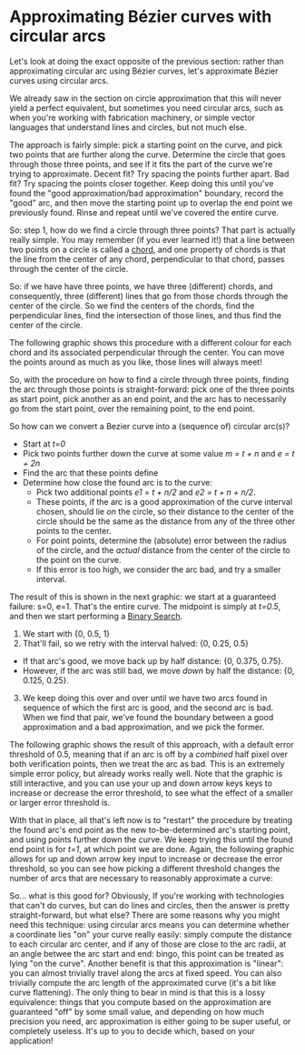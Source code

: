 # Approximating Bézier curves with circular arcs

Let's look at doing the exact opposite of the previous section: rather than approximating circular arc using Bézier curves, let's approximate Bézier curves using circular arcs.

We already saw in the section on circle approximation that this will never yield a perfect equivalent, but sometimes you need circular arcs, such as when you're working with fabrication machinery, or simple vector languages that understand lines and circles, but not much else.

The approach is fairly simple: pick a starting point on the curve, and pick two points that are further along the curve. Determine the circle that goes through those three points, and see if it fits the part of the curve we're trying to approximate. Decent fit? Try spacing the points further apart. Bad fit? Try spacing the points closer together. Keep doing this until you've found the "good approximation/bad approximation" boundary, record the "good" arc, and then move the starting point up to overlap the end point we previously found. Rinse and repeat until we've covered the entire curve.

So: step 1, how do we find a circle through three points? That part is actually really simple. You may remember (if you ever learned it!) that a line between two points on a circle is called a [chord](https://en.wikipedia.org/wiki/Chord_%28geometry%29), and one property of chords is that the line from the center of any chord, perpendicular to that chord, passes through the center of the circle.

So: if we have have three points, we have three (different) chords, and consequently, three (different) lines that go from those chords through the center of the circle. So we find the centers of the chords, find the perpendicular lines, find the intersection of those lines, and thus find the center of the circle.

The following graphic shows this procedure with a different colour for each chord and its associated perpendicular through the center. You can move the points around as much as you like, those lines will always meet!

<Graphic preset="simple" title="Finding a circle through three points" setup={this.setupCircle} draw={this.drawCircle} />

So, with the procedure on how to find a circle through three points, finding the arc through those points is straight-forward: pick one of the three points as start point, pick another as an end point, and the arc has to necessarily go from the start point, over the remaining point, to the end point.

So how can we convert a Bezier curve into a (sequence of) circular arc(s)?

- Start at <em>t=0</em>
- Pick two points further down the curve at some value <em>m = t + n</em> and <em>e = t + 2n</em>
- Find the arc that these points define
- Determine how close the found arc is to the curve:
  - Pick two additional points <em>e1 = t + n/2</em> and <em>e2 = t + n + n/2</em>.
  - These points, if the arc is a good approximation of the curve interval chosen, should
      lie <em>on</em> the circle, so their distance to the center of the circle should be the
      same as the distance from any of the three other points to the center.
  - For point points, determine the (absolute) error between the radius of the circle, and the
    <em>actual</em> distance from the center of the circle to the point on the curve.
  - If this error is too high, we consider the arc bad, and try a smaller interval.

The result of this is shown in the next graphic: we start at a guaranteed failure: s=0, e=1. That's the entire curve. The midpoint is simply at <em>t=0.5</em>, and then we start performing a [Binary Search](https://en.wikipedia.org/wiki/Binary_search_algorithm).

1. We start with {0, 0.5, 1}
2. That'll fail, so we retry with the interval halved: {0, 0.25, 0.5}
  - If that arc's good, we move back up by half distance: {0, 0.375, 0.75}.
  - However, if the arc was still bad, we move <em>down</em> by half the distance: {0, 0.125, 0.25}.
3. We keep doing this over and over until we have two arcs found in sequence of which the first arc is good, and the second arc is bad. When we find that pair, we've found the boundary between a good approximation and a bad approximation, and we pick the former.

The following graphic shows the result of this approach, with a default error threshold of 0.5, meaning that if an arc is off by a <em>combined</em> half pixel over both verification points, then we treat the arc as bad. This is an extremely simple error policy, but already works really well. Note that the graphic is still interactive, and you can use your up and down arrow keys keys to increase or decrease the error threshold, to see what the effect of a smaller or larger error threshold is.

<Graphic preset="simple" title="Arc approximation of a Bézier curve" setup={this.setupCubic} draw={this.drawSingleArc} onKeyDown={this.props.onKeyDown} />

With that in place, all that's left now is to "restart" the procedure by treating the found arc's end point as the new to-be-determined arc's starting point, and using points further down the curve. We keep trying this until the found end point is for <em>t=1</em>, at which point we are done. Again, the following graphic allows for up and down arrow key input to increase or decrease the error threshold, so you can see how picking a different threshold changes the number of arcs that are necessary to reasonably approximate a curve:

<Graphic preset="simple" title="Arc approximation of a Bézier curve" setup={this.setupCubic} draw={this.drawArcs} onKeyDown={this.props.onKeyDown} />

So... what is this good for? Obviously, If you're working with technologies that can't do curves, but can do lines and circles, then the answer is pretty straight-forward, but what else? There are some reasons why you might need this technique: using circular arcs means you can determine whether a coordinate lies "on" your curve really easily: simply compute the distance to each circular arc center, and if any of those are close to the arc radii, at an angle betwee the arc start and end: bingo, this point can be treated as lying "on the curve". Another benefit is that this approximation is "linear": you can almost trivially travel along the arcs at fixed speed. You can also trivially compute the arc length of the approximated curve (it's a bit like curve flattening). The only thing to bear in mind is that this is a lossy equivalence: things that you compute based on the approximation are guaranteed "off" by some small value, and depending on how much precision you need, arc approximation is either going to be super useful, or completely useless. It's up to you to decide which, based on your application!
